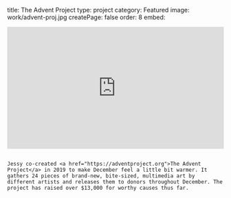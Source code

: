 title: The Advent Project
type: project
category: Featured
image: work/advent-proj.jpg
createPage: false
order: 8
embed: <div style="padding:56.25% 0 0 0;position:relative;"><iframe src="https://player.vimeo.com/video/587029521?h=ab2c6c2c4f" frameborder="0" allow="autoplay; fullscreen; picture-in-picture" allowfullscreen style="position:absolute;top:0;left:0;width:100%;height:100%;" title="The Advent Project"></iframe></div><script src="https://player.vimeo.com/api/player.js"></script>

~~~

Jessy co-created <a href="https://adventproject.org">The Advent Project</a> in 2019 to make December feel a little bit warmer. It gathers 24 pieces of brand-new, bite-sized, multimedia art by different artists and releases them to donors throughout December. The project has raised over $13,000 for worthy causes thus far.
